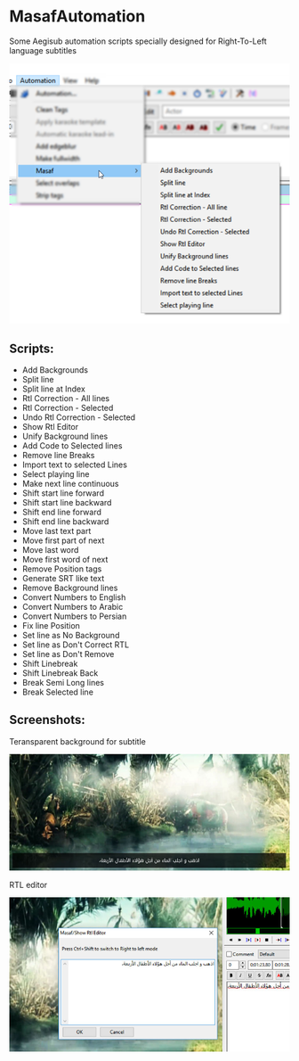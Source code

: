 # MasafAutomation

Some Aegisub automation scripts specially designed for Right-To-Left language subtitles

![Masaf Automation](img/MasafAutomation.png)

## Scripts:

- Add Backgrounds
- Split line
- Split line at Index
- Rtl Correction - All lines
- Rtl Correction - Selected
- Undo Rtl Correction - Selected
- Show Rtl Editor
- Unify Background lines
- Add Code to Selected lines
- Remove line Breaks
- Import text to selected Lines
- Select playing line
- Make next line continuous
- Shift start line forward
- Shift start line backward
- Shift end line forward
- Shift end line backward
- Move last text part
- Move first part of next
- Move last word
- Move first word of next
- Remove Position tags
- Generate SRT like text
- Remove Background lines
- Convert Numbers to English
- Convert Numbers to Arabic
- Convert Numbers to Persian
- Fix line Position
- Set line as No Background
- Set line as Don't Correct RTL
- Set line as Don't Remove
- Shift Linebreak
- Shift Linebreak Back
- Break Semi Long lines
- Break Selected line

## Screenshots:

Teransparent background for subtitle

![Add Background](img/AddBackground.jpg)

RTL editor

![Rtl Editor](img/RtlEditor.jpg)
